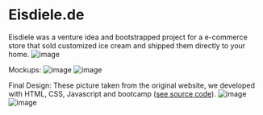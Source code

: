 # Eisdiele.de
Eisdiele was a venture idea and bootstrapped project for a e-commerce store that sold customized ice cream and shipped them directly to your home.
![image](https://github.com/user-attachments/assets/5e87508c-d704-4baf-8619-98d886fc75dc)


Mockups:
![image](https://github.com/user-attachments/assets/c150f79f-ff6f-4bfa-95a9-8b8743333521)
![image](https://github.com/user-attachments/assets/9de26496-2cc9-473b-a9f7-18449309d75d)

Final Design:
These picture taken from the original website, we developed with HTML, CSS, Javascript and bootcamp ([see source code]([url](https://github.com/mariotruss/eisdiele-de/tree/master/eisdiele_de_website))).
![image](https://github.com/user-attachments/assets/a58599ac-9cfc-4f98-af51-b772502cf50e)
![image](https://github.com/user-attachments/assets/70d68e80-c040-49cd-ae46-94f8ce1ff7b4)




